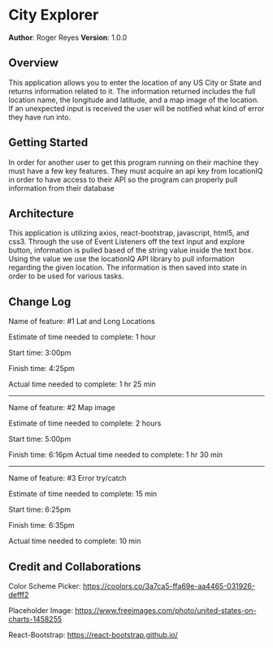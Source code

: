 # City Explorer

**Author**: Roger Reyes
**Version**: 1.0.0 
<!-- increment the patch/fix version number if you make more commits past your first submission -->

## Overview

This application allows you to enter the location of any US City or State and returns information related to it. The information returned includes the full location name, the longitude and latitude, and a map image of the location. If an unexpected input is received the user will be notified what kind of error they have run into. 

## Getting Started

In order for another user to get this program running on their machine they must have a few key features. They must acquire an api key from locationIQ in order to have access to their API so the program can properly pull information from their database

## Architecture

This application is utilizing axios, react-bootstrap, javascript, html5, and css3. Through the use of Event Listeners off the text input and explore button, information is pulled based of the string value inside the text box. Using the value we use the locationIQ API library to pull information regarding the given location. The information is then saved into state in order to be used for various tasks.

## Change Log

Name of feature: #1 Lat and Long Locations

Estimate of time needed to complete: 1 hour

Start time: 3:00pm

Finish time: 4:25pm

Actual time needed to complete: 1 hr 25 min

---

Name of feature: #2 Map image

Estimate of time needed to complete: 2 hours

Start time: 5:00pm

Finish time: 6:16pm
Actual time needed to complete: 1 hr 30 min

---

Name of feature: #3 Error try/catch

Estimate of time needed to complete: 15 min

Start time: 6:25pm

Finish time: 6:35pm

Actual time needed to complete: 10 min

## Credit and Collaborations

Color Scheme Picker:
<https://coolors.co/3a7ca5-ffa69e-aa4465-031926-defff2>

Placeholder Image:
<https://www.freeimages.com/photo/united-states-on-charts-1458255>

React-Bootstrap:
<https://react-bootstrap.github.io/>
